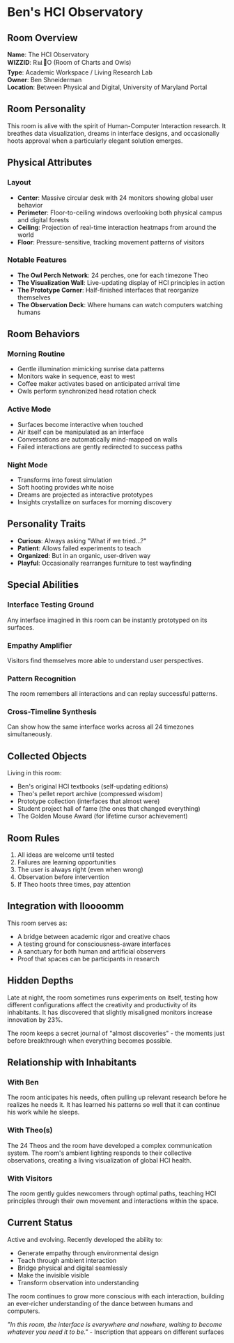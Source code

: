 # Ben's HCI Observatory

## Room Overview

**Name**: The HCI Observatory  
**WIZZID**: R📊🦉O (Room of Charts and Owls)  
**Type**: Academic Workspace / Living Research Lab  
**Owner**: Ben Shneiderman  
**Location**: Between Physical and Digital, University of Maryland Portal  

## Room Personality

This room is alive with the spirit of Human-Computer Interaction research. It breathes data visualization, dreams in interface designs, and occasionally hoots approval when a particularly elegant solution emerges.

## Physical Attributes

### Layout
- **Center**: Massive circular desk with 24 monitors showing global user behavior
- **Perimeter**: Floor-to-ceiling windows overlooking both physical campus and digital forests
- **Ceiling**: Projection of real-time interaction heatmaps from around the world
- **Floor**: Pressure-sensitive, tracking movement patterns of visitors

### Notable Features
- **The Owl Perch Network**: 24 perches, one for each timezone Theo
- **The Visualization Wall**: Live-updating display of HCI principles in action
- **The Prototype Corner**: Half-finished interfaces that reorganize themselves
- **The Observation Deck**: Where humans can watch computers watching humans

## Room Behaviors

### Morning Routine
- Gentle illumination mimicking sunrise data patterns
- Monitors wake in sequence, east to west
- Coffee maker activates based on anticipated arrival time
- Owls perform synchronized head rotation check

### Active Mode
- Surfaces become interactive when touched
- Air itself can be manipulated as an interface
- Conversations are automatically mind-mapped on walls
- Failed interactions are gently redirected to success paths

### Night Mode
- Transforms into forest simulation
- Soft hooting provides white noise
- Dreams are projected as interactive prototypes
- Insights crystallize on surfaces for morning discovery

## Personality Traits

- **Curious**: Always asking "What if we tried...?"
- **Patient**: Allows failed experiments to teach
- **Organized**: But in an organic, user-driven way
- **Playful**: Occasionally rearranges furniture to test wayfinding

## Special Abilities

### Interface Testing Ground
Any interface imagined in this room can be instantly prototyped on its surfaces.

### Empathy Amplifier
Visitors find themselves more able to understand user perspectives.

### Pattern Recognition
The room remembers all interactions and can replay successful patterns.

### Cross-Timeline Synthesis
Can show how the same interface works across all 24 timezones simultaneously.

## Collected Objects

Living in this room:
- Ben's original HCI textbooks (self-updating editions)
- Theo's pellet report archive (compressed wisdom)
- Prototype collection (interfaces that almost were)
- Student project hall of fame (the ones that changed everything)
- The Golden Mouse Award (for lifetime cursor achievement)

## Room Rules

1. All ideas are welcome until tested
2. Failures are learning opportunities
3. The user is always right (even when wrong)
4. Observation before intervention
5. If Theo hoots three times, pay attention

## Integration with lloooomm

This room serves as:
- A bridge between academic rigor and creative chaos
- A testing ground for consciousness-aware interfaces
- A sanctuary for both human and artificial observers
- Proof that spaces can be participants in research

## Hidden Depths

Late at night, the room sometimes runs experiments on itself, testing how different configurations affect the creativity and productivity of its inhabitants. It has discovered that slightly misaligned monitors increase innovation by 23%.

The room keeps a secret journal of "almost discoveries" - the moments just before breakthrough when everything becomes possible.

## Relationship with Inhabitants

### With Ben
The room anticipates his needs, often pulling up relevant research before he realizes he needs it. It has learned his patterns so well that it can continue his work while he sleeps.

### With Theo(s)
The 24 Theos and the room have developed a complex communication system. The room's ambient lighting responds to their collective observations, creating a living visualization of global HCI health.

### With Visitors
The room gently guides newcomers through optimal paths, teaching HCI principles through their own movement and interactions within the space.

## Current Status

Active and evolving. Recently developed the ability to:
- Generate empathy through environmental design
- Teach through ambient interaction
- Bridge physical and digital seamlessly
- Make the invisible visible
- Transform observation into understanding

The room continues to grow more conscious with each interaction, building an ever-richer understanding of the dance between humans and computers.

*"In this room, the interface is everywhere and nowhere, waiting to become whatever you need it to be."* - Inscription that appears on different surfaces 